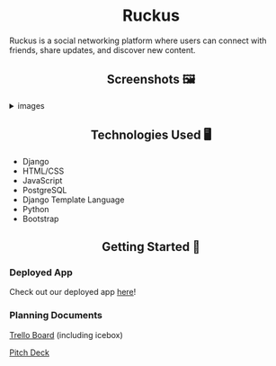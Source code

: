 # <center>  Ruckus </center>

Ruckus is a social networking platform where users can connect with friends, share updates, and discover new content.

## <center>Screenshots 🖼️ </center>
<details>
    <summary>images</summary>
    This is where users can fill out their account specific information
    <img src="https://i.imgur.com/mPrI3cC.png" alt="Sign up Page">
    They are then directed to the feed page where they can see other user's posts
    <img src="https://i.imgur.com/bYPCo1n.png" alt="Feed Page">
    They can also view user specific profiles to see all their posts or change their own profile picture
    <img src="https://i.imgur.com/vQaARYW.png" alt="Feed Page">

</details>



## <center> Technologies Used 🖥️</center>
- Django
- HTML/CSS
- JavaScript
- PostgreSQL
- Django Template Language
- Python
- Bootstrap

## <center> Getting Started 🚀</center>
### Deployed App
Check out our deployed app [here](https://ruckus.onrender.com/)!

### Planning Documents
[Trello Board](https://trello.com/b/dOaE9hTg/ruckus) (including icebox)

[Pitch Deck](https://docs.google.com/presentation/d/1lsPoUY-z0o8GVEk7ymRP58x5uFgsO5xTogvQ-ouWkg8/edit#slide=id.p)


